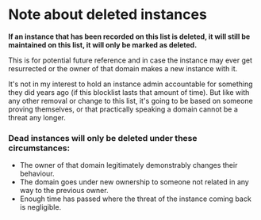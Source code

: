 # Note about deleted instances

**If an instance that has been recorded on this list is deleted, it will still be maintained on this list, it will only be marked as deleted.**

This is for potential future reference and in case the instance may ever get resurrected or the owner of that domain makes a new instance with it.

It's not in my interest to hold an instance admin accountable for something they did years ago (if this blocklist lasts that amount of time). But like with any other removal or change to this list, it's going to be based on someone proving themselves, or that practically speaking a domain cannot be a threat any longer.

 

### Dead instances will only be deleted under these circumstances:

- The owner of that domain legitimately demonstrably changes their behaviour.
- The domain goes under new ownership to someone not related in any way to the previous owner.
- Enough time has passed where the threat of the instance coming back is negligible.